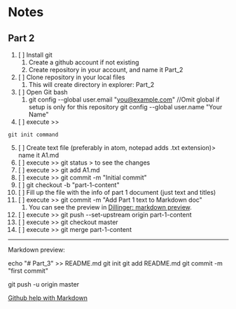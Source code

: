 # Notes
## Part 2

1. [ ] Install git
	1. Create a github account if not existing
	2. Create repository in your account, and name it Part_2
2. [ ] Clone repository in your local files
	1. This will create directory in explorer: Part_2
3. [ ] Open Git bash
	1. git config --global user.email "you@example.com"  //Omit global if setup is only for this repository
  		git config --global user.name "Your Name"
4. [ ] execute >>
```
git init command
```
5. [ ] Create text file (preferably in atom, notepad adds .txt extension)> name it A1.md
6. [ ] execute >> git status > to see the changes
7. [ ] execute >> git add A1.md
8. [ ] execute >> git commit -m "Initial commit"
9. [ ] git checkout -b "part-1-content"
10. [ ] Fill up the file with the info of part 1 document (just text and titles)
11. [ ] execute >> git commit -m "Add Part 1 text to Markdown doc"
	1. You can see the preview in [Dillinger: markdown preview](https://dillinger.io/).
12. [ ] execute >> git push --set-upstream origin part-1-content
13. [ ] execute >> git checkout master
14. [ ] execute >> git merge part-1-content


-------------------------
Markdown preview:


echo "# Part_3" >> README.md
git init
git add README.md
git commit -m "first commit"

git push -u origin master

[Github help with Markdown](https://help.github.com/articles/basic-writing-and-formatting-syntax/#links)
